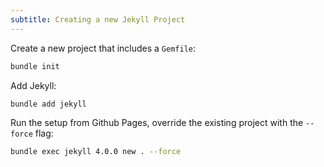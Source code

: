 ```yaml
---
subtitle: Creating a new Jekyll Project
---
```


Create a new project that includes a `Gemfile`:

```sh
bundle init
```

Add Jekyll:

```sh
bundle add jekyll
```

Run the setup from Github Pages, override the existing project with the `--force` flag:

```sh
bundle exec jekyll 4.0.0 new . --force
```
